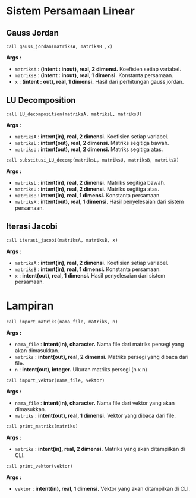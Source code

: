 # Sistem Persamaan Linear

## Gauss Jordan
```
call gauss_jordan(matriksA, matriksB ,x)
```
**Args :**
- ```matriksA``` : **(intent : inout), real, 2 dimensi.** Koefisien setiap variabel.
- ```matriksB``` : **(intent : inout), real, 1 dimensi.** Konstanta persamaan.
- ```x``` : **(intent : out), real, 1 dimensi.** Hasil dari perhitungan gauss jordan.

## LU Decomposition
```
call LU_decomposition(matriksA, matriksL, matriksU)
```
**Args :**
- ```matriksA``` : **intent(in), real, 2 dimensi.** Koefisien setiap variabel.
- ```matriksL``` : **intent(out), real, 2 dimensi.** Matriks segitiga bawah.
- ```matriksU``` : **intent(out), real, 2 dimensi.** Matriks segitiga atas.

```
call substitusi_LU_decomp(matriksL, matriksU, matriksB, matriksX)
```
**Args :**
- ```matriksL``` : **intent(in), real, 2 dimensi.** Matriks segitiga bawah.
- ```matriksU``` : **intent(in), real, 2 dimensi.** Matriks segitiga atas.
- ```matriksB``` : **intent(in), real, 1 dimensi.** Konstanta persamaan.
- ```matriksX``` : **intent(out), real, 1 dimensi.** Hasil penyelesaian dari sistem persamaan.

## Iterasi Jacobi
```
call iterasi_jacobi(matriksA, matriksB, x)
```
**Args :**
- ```matriksA``` : **intent(in), real, 2 dimensi.** Koefisien setiap variabel.
- ```matriksB``` : **intent(in), real, 1 dimensi.** Konstanta persamaan.
- ```x``` : **intent(out), real, 1 dimensi.** Hasil penyelesaian dari sistem persamaan.

# Lampiran
```
call import_matriks(nama_file, matriks, n)
```
**Args :**
- ```nama_file``` : **intent(in), character.** Nama file dari matriks persegi yang akan dimasukkan.
- ```matriks``` : **intent(out), real, 2 dimensi.** Matriks persegi yang dibaca dari file.
- ```n``` : **intent(out), integer.** Ukuran matriks persegi (n x n)

```
call import_vektor(nama_file, vektor)
```
**Args :**
- ```nama_file``` : **intent(in), character.** Nama file dari vektor yang akan dimasukkan.
- ```matriks``` : **intent(out), real, 1 dimensi.** Vektor yang dibaca dari file.

```
call print_matriks(matriks)
```
**Args :**
- ```matriks``` : **intent(in), real, 2 dimensi.** Matriks yang akan ditampilkan di CLI.

```
call print_vektor(vektor)
```
**Args :**
- ```vektor``` : **intent(in), real, 1 dimensi.** Vektor yang akan ditampilkan di CLI.